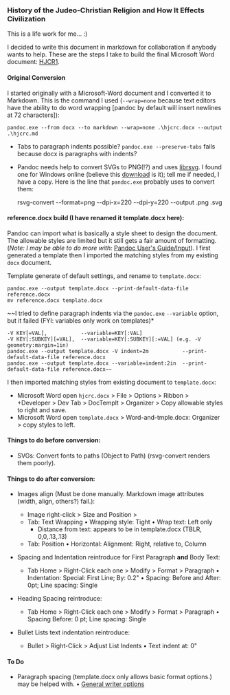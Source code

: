 ### History of the Judeo-Christian Religion and How It Effects Civilization

This is a life work for me... :)

I decided to write this document in markdown for collaboration if anybody wants to help. These are the steps I take to build the final Microsoft Word document: [HJCR1](http://tinyurl.com/hjcr1).

#### Original Conversion

I started originally with a Microsoft-Word document and I converted it to Markdown. This is the command I used (`--wrap=none` because text editors have the ability to do word wrapping [pandoc by default will insert newlines at 72 characters]):

    pandoc.exe --from docx --to markdown --wrap=none .\hjcrc.docx --output .\hjcrc.md

* Tabs to paragraph indents possible? `pandoc.exe --preserve-tabs` fails because docx is paragraphs with indents?
* Pandoc needs help to convert SVGs to PNG(!?) and uses [librsvg](https://wiki.gnome.org/action/show/Projects/LibRsvg). I found one for Windows online (believe this [download](https://opensourcepack.blogspot.com/2012/06/rsvg-convert-svg-image-conversion-tool.html) is it); tell me if needed, I have a copy. Here is the line that `pandoc.exe` probably uses to convert them:

    rsvg-convert --format=png --dpi-x=220 --dpi-y=220 --output <name>.png <name>.svg

#### reference.docx build (I have renamed it template.docx here):

Pandoc can import what is basically a style sheet to design the document. The allowable styles are limited but it still gets a fair amount of formatting. (*Note: I may be able to do more with:* [Pandoc User's Guide/Input](https://pandoc.org/MANUAL.html#input)). I first generated a template then I imported the matching styles from my existing `docx` document.

Template generate of default settings, and rename to `template.docx`:

    pandoc.exe --output template.docx --print-default-data-file reference.docx
    mv reference.docx template.docx

~~I tried to define paragraph indents via the `pandoc.exe` `--variable` option, but it failed (FYI: variables only work on templates)*

    -V KEY[=VAL],           --variable=KEY[:VAL]
    -V KEY[:SUBKEY][=VAL],  --variable=KEY[:SUBKEY][:=VAL] (e.g. -V geometry:margin=1in)
    pandoc.exe --output template.docx -V indent=2m           --print-default-data-file reference.docx   
    pandoc.exe --output template.docx --variable=indent:2in  --print-default-data-file reference.docx~~

I then imported matching styles from existing document to `template.docx`:

* Microsoft Word open `hjcrc.docx` > File > Options > Ribbon > +Developer > Dev Tab > DocTemplt > Organizer > Copy allowable styles to right and save.
* Microsoft Word open `template.docx`  > Word-and-tmple.docx: Organizer > copy styles to left.

#### Things to do before conversion:

* SVGs: Convert fonts to paths (Object to Path) (rsvg-convert renders them poorly).

#### Things to do after conversion:

* Images align (Must be done manually. Markdown image attributes (width, align, others?) fail.):
  + Image right-click > Size and Position >
  + Tab: Text Wrapping
    • Wrapping style:     Tight
    • Wrap text:          Left only
    - Distance from text: appears to be in template.docx (TBLR, 0,0,.13,.13)
  + Tab: Position
    • Horizontal:         Alignment: Right, relative to, Column

* Spacing and Indentation reintroduce for First Paragraph **and** Body Text:
  + Tab Home > Right-Click each one > Modify > Format > Paragraph
    • Indentation:        Special: First Line; By: 0.2"
    • Spacing:            Before and After: 0pt; Line spacing: Single

* Heading Spacing reintroduce:
  + Tab Home > Right-Click each one > Modify > Format > Paragraph
    • Spacing             Before:          0 pt; Line spacing: Single

* Bullet Lists text indentation reintroduce:
  + Bullet > Right-Click > Adjust List Indents
    • Text indent at: 0"

#### To Do

* Paragraph spacing (template.docx only allows basic format options.) may be helped with.
  • [General writer options](https://pandoc.org/MANUAL.html#general-writer-options-1)
